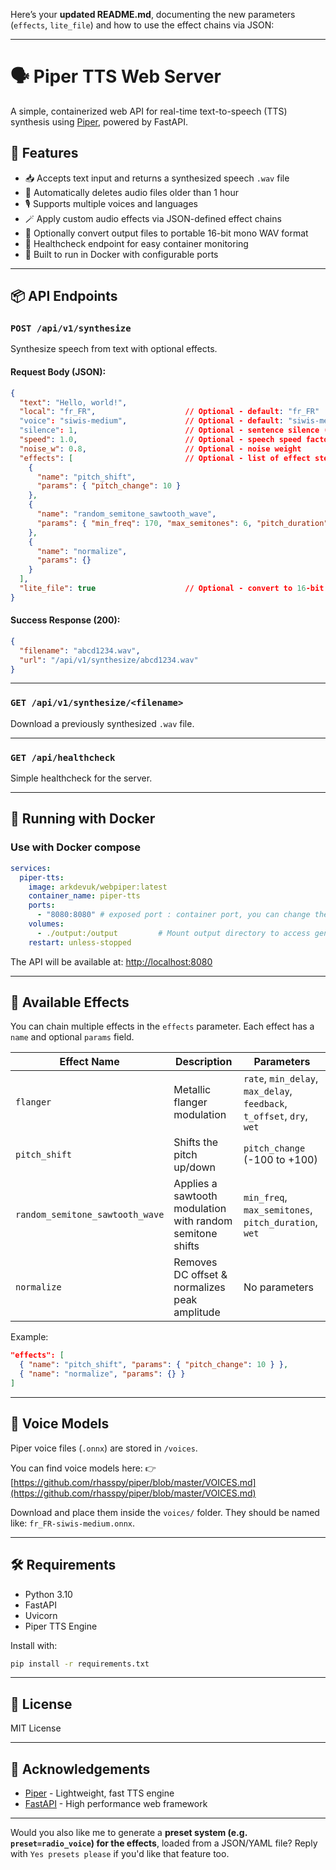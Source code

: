 Here’s your **updated README.md**, documenting the new parameters (`effects`, `lite_file`) and how to use the effect chains via JSON:

---

# 🗣️ Piper TTS Web Server

A simple, containerized web API for real-time text-to-speech (TTS) synthesis using [Piper](https://github.com/rhasspy/piper), powered by FastAPI.

## 🚀 Features

* 📥 Accepts text input and returns a synthesized speech `.wav` file
* 🧹 Automatically deletes audio files older than 1 hour
* 🎙️ Supports multiple voices and languages
* 🪄 Apply custom audio effects via JSON-defined effect chains
* 💾 Optionally convert output files to portable 16-bit mono WAV format
* 📡 Healthcheck endpoint for easy container monitoring
* 🔌 Built to run in Docker with configurable ports

---

## 📦 API Endpoints

### `POST /api/v1/synthesize`

Synthesize speech from text with optional effects.

#### Request Body (JSON):

```json
{
  "text": "Hello, world!",
  "local": "fr_FR",                    // Optional - default: "fr_FR"
  "voice": "siwis-medium",             // Optional - default: "siwis-medium"
  "silence": 1,                        // Optional - sentence silence (seconds)
  "speed": 1.0,                        // Optional - speech speed factor
  "noise_w": 0.8,                      // Optional - noise weight
  "effects": [                         // Optional - list of effect steps to apply
    {
      "name": "pitch_shift",
      "params": { "pitch_change": 10 }
    },
    {
      "name": "random_semitone_sawtooth_wave",
      "params": { "min_freq": 170, "max_semitones": 6, "pitch_duration": 0.4, "wet": 0.3 }
    },
    {
      "name": "normalize",
      "params": {}
    }
  ],
  "lite_file": true                    // Optional - convert to 16-bit mono WAV
}
```

#### Success Response (200):

```json
{
  "filename": "abcd1234.wav",
  "url": "/api/v1/synthesize/abcd1234.wav"
}
```

---

### `GET /api/v1/synthesize/<filename>`

Download a previously synthesized `.wav` file.

---

### `GET /api/healthcheck`

Simple healthcheck for the server.

---

## 🐳 Running with Docker

### Use with Docker compose

```yaml
services:
  piper-tts:
    image: arkdevuk/webpiper:latest
    container_name: piper-tts
    ports:
      - "8080:8080" # exposed port : container port, you can change the exposed port if needed
    volumes:
      - ./output:/output         # Mount output directory to access generated audio
    restart: unless-stopped
```

The API will be available at: [http://localhost:8080](http://localhost:8080)

---

## 🎨 Available Effects

You can chain multiple effects in the `effects` parameter.
Each effect has a `name` and optional `params` field.

| Effect Name                     | Description                                               | Parameters                                                             |
| ------------------------------- | --------------------------------------------------------- | ---------------------------------------------------------------------- |
| `flanger`                       | Metallic flanger modulation                               | `rate`, `min_delay`, `max_delay`, `feedback`, `t_offset`, `dry`, `wet` |
| `pitch_shift`                   | Shifts the pitch up/down                                  | `pitch_change` (-100 to +100)                                          |
| `random_semitone_sawtooth_wave` | Applies a sawtooth modulation with random semitone shifts | `min_freq`, `max_semitones`, `pitch_duration`, `wet`                   |
| `normalize`                     | Removes DC offset & normalizes peak amplitude             | No parameters                                                          |

Example:

```json
"effects": [
  { "name": "pitch_shift", "params": { "pitch_change": 10 } },
  { "name": "normalize", "params": {} }
]
```

---

## 🎤 Voice Models

Piper voice files (`.onnx`) are stored in `/voices`.

You can find voice models here:
👉 [https://github.com/rhasspy/piper/blob/master/VOICES.md](https://github.com/rhasspy/piper/blob/master/VOICES.md)

Download and place them inside the `voices/` folder.
They should be named like: `fr_FR-siwis-medium.onnx`.

---

## 🛠️ Requirements

* Python 3.10
* FastAPI
* Uvicorn
* Piper TTS Engine

Install with:

```bash
pip install -r requirements.txt
```

---

## 📃 License

MIT License

---

## 🙌 Acknowledgements

* [Piper](https://github.com/rhasspy/piper) - Lightweight, fast TTS engine
* [FastAPI](https://fastapi.tiangolo.com/) - High performance web framework

---

Would you also like me to generate a **preset system (e.g. `preset=radio_voice`) for the effects**, loaded from a JSON/YAML file?
Reply with `Yes presets please` if you'd like that feature too.
